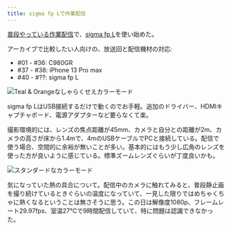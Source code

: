 ```yaml
---
title: sigma fp Lで作業配信
---
```

[普段やっている作業配信](https://www.youtube.com/c/r7kamura)で、[sigma fp L](https://www.amazon.co.jp/dp/B0916G94WV)を使い始めた。

アーカイブで比較したい人向けの、放送回と配信機材の対応:

*   #01 - #36: C980GR
*   #37 - #38: iPhone 13 Pro max
*   #40 - #??: sigma fp L

![](https://lh3.googleusercontent.com/docs/AG8NV2YEaDbo737YyBDC6nXGayYwhe7JkhnoVMCXttLHxKsPmaV8rAvAAFOqiBAZvGCVQnR8PgIcvJpXvtLweJlfswkTrXItU1iE8MhPiCgMcP9pSIcX2w2eptcTZ9OJ8-0r8mWw8ZzqUH8bFBy1Dix4sfys6Plprt46_JTSheP0PAFLGm7Vjxh81wEbbN9UwKUX4h4-u2tmLixTxzmgfqRNMnN3ZXAbj9qV6qiluyYOhWcgvyHssJL9p22qIgkqNpHnf5WQ8-HaowAyw5ccFyuRf4dvXsWMaeOF5nsMla4udgUmuzLt7xT5gVt44p81UtbDRalh8W68zP74G5Pd4OWxvl7Dpp5ojIIrzMcDzdIJwe5-n8VQ9qS8X4ky2KSWVVd-ZSheO4ReleeBkF4dBVU_MQon_mBZyC9fS-LF64wk6YBDoU89l_WIp_XEtchZ3jXNL7j_B7G8GsQKTmuJiAKYjv0aqXXhBTuvjh34yEeBYdRPUROMl-J-w02s0Wi4BNpEWIag3ExvCkEBcWKcrvB3y6rrH7bcdqG5b4bAjIRNXp7RxQwevn9kBzHfK6rsVhoNi3z_-jESKP9P5Y1GPXvqEYBfA0Y-dButOFRA1RKNWccy59xVn66wCZJjb_iqy-ahHxzq87pR08Q9KPAMHDy6cxva_-yhw7Dla9RGY4JtCTOYnZ_13qdSVpHEPdEtqvwpRNYOIzGrgw_ArnXAFzFuDrNwmM8VOHCgQGP_LfovclsaioNzI3pfgo3jVpMxGsXI0ZExfxNTig96OwhwhOvBe0lVsHZToLv7Y_ucj8YY1rIw-nvm6hwJ7ousZPcfuyKSf2CqT99K1Lwuf821R18T9HPPecdA9tOInmArNr-t4TNLycApLWkLPGds5Dr-93fcGoAfu_UMR6knSG5GdwfzBMB-5y129Q5EemRj8k0iuUxXxqFASZ-KXu3bwc-vX0_nvmBNFYQCBbrK3yJSggMWqIfIzyY1VSo9hj3k3Ng7-meaOqpzC5eEC25Z21-Pz99xMmwSMFT1ilJwSR0lRLmCuEQdBvmcTJgGdFU1EF71qqvTLtql-C7hGxNQoxWrQaGkFoQIYjJjHuJlbDsGcL7CpUZqNlv6nHQroqO_28Ubio8m1dVfVojOPy-uwjCbPE7xapS2zyA6Sv37Q8Z_tWj-15hRVvICFncoYW9MNVHlBOBPpFvKW3-qiu5dX2m0HnXgglHxx_373w8xwn3kS7d5_QuB_XoQqeZqxKH3wxlyj5nEUPLX "Teal & Orangeなしゃらくせえカラーモード")

sigma fp LはUSB接続するだけで動くのでお手軽。追加のドライバー、HDMIキャプチャボード、電源アダプターなど要らなくて楽。

撮影環境的には、レンズの焦点距離が45mm、カメラと自分との距離が2m、カメラの高さが床から1.4mで、4mのUSBケーブルでPCと接続している。配信で使う場合、空間的に余裕が無いことが多い。基本的にはもう少し広角のレンズを使った方が良いように感じている。標準ズームレンズぐらいが丁度良いかも。

![](https://lh3.googleusercontent.com/docs/AG8NV2bPIjI7xfV8Ha0tDqX2JKUzD5kkgkyhXGFW7m3zyd7ws3xQ_BGPNnOD3pz-uQWeYWEdYMiV4kUs8RaXUNyJOoHpkybuEIz8UV-rHHy_-N3wGs0irjbedu6oTCLypaR0iMGnUosGmP3nP69NCCxRcKL8XxwBQbueMy6ywa2TsYFQOOxLs4xOpcGr7aHJtrBDpfZ_MGPTEJxd3a1eEtjyliko-LnUVywCdbFCrzsi7ABjl6Q87AUhfDBrTwNJB0ve9JfZW_lyOgewADp4R8b6i8Ja3Ldzqp_LGgfTjtKCxW8rQc4iRS6nQL0U9lUtHzc-pI3TxvvPfI9y8ixVSz7HIFhbP03_K3qe4vIP_B5Z5O3_Jo1SkxrLsCfLxFU2F_4E-vDlR-CsCAZnvf9m34qH2BqESlb6rKg7ASyPjIHu3jWI__hMBOowQWOiqvPfYKKdmK0Q3eIR51072xhOW1m0aZookujr5sm1GdIrWwUbq4kioUIRMN0w9czFZ4BiF9cxf3sTAQHhiuoi2qhpIe5VDQZt_rGqji1bY-RbEXCFDv5J68xMdO_93LTO3xZDFv4vREylGVR18nJWN9NM5UjNYaCi1AZis35Rogj3hfVP8uQpPWigYJvHlGu07j_7DTvT0SQi7LekHvMaNnbxMtmOZ8or7ZXxAdfUcKZo2S07-CbJxWQ7erU368n8WLbF-RB4OrxPmVQdorcB4kN_tF31hdbZBBFRVWZmtc956f-IIKZEaZce6GA9TaJoTcxMW0Of52Fzp06PNgov5eAWroJvuAnUWwdWGXgOSbqIgI2-pRq9lNfNcLyadvTMrRa1Sf661AuACaYTxXdemH_O4jeGg3RnE0h0x29PVk_dmbT4fNp4BBAkVRIJRICh3CRA1boxs7yhgoKEvSQbTuL8wprBDKfwBaT2Uu6eqeRbCqZgnf9052sd1ZkLmFhagsxDSTiMfglJmgqK5MhON2k8u02LaNpZ-OHqUKOWDuciSCdb5kWI29HVH47DWJ2bEDQSVOBRU8h3tnTqX35a3c2AcWGC4SNR9qnMUfCusZRNqkgk5m6DcoKwILIkEEER_YsuL1zaJXfH6m83Dz-LvptcYoDmSpLxXZuygaKVblB-0CGiBuM8KFaTCtsQDR2a3foNlhp5RwYOUq3txK3ZNPQ9y1i6TeXJvSbfhxeg_9l-HDWTALIjnClC7PQYDcTTWdLjBCHjqn3t02ryL2ZFsWy-cbs9euQOFxt696ElFJ7JDvOORj64jf8p "スタンダードなカラーモード")

気になっていた熱の具合について。配信中のカメラに触れてみると、普段静止画を撮り続けているときぐらいの温度になっていて、一見した限りではめちゃくちゃに熱くなるということは無さそうに思う。この日は解像度1080p、フレームレート29.97fps、室温27℃で9時間配信していて、特に問題は認識できなかった。
